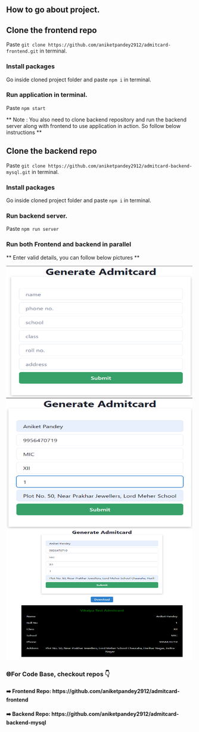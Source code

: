 ## How to go about project.

## Clone the frontend repo

Paste `git clone https://github.com/aniketpandey2912/admitcard-frontend.git` in terminal.

### Install packages

Go inside cloned project folder and paste `npm i` in terminal.

### Run application in terminal.

Paste `npm start`

** Note : You also need to clone backend repository and run the backend server along with frontend to use application in action. So follow below instructions **

## Clone the backend repo

Paste `git clone https://github.com/aniketpandey2912/admitcard-backend-mysql.git` in terminal.

### Install packages

Go inside cloned project folder and paste `npm i` in terminal.

### Run backend server.

Paste `npm run server`

### Run both Frontend and backend in parallel

** Enter valid details, you can follow below pictures **

<img src="https://github.com/aniketpandey2912/admitcard-frontend/blob/master/readme_images/1.png?raw=true" alt="project-screenshot" width="500" height="350/">
<img src="https://github.com/aniketpandey2912/admitcard-frontend/blob/master/readme_images/2.png?raw=true" alt="project-screenshot" width="500" height="350/">
<img src="https://github.com/aniketpandey2912/admitcard-frontend/blob/master/readme_images/3.png?raw=true" alt="project-screenshot" width="500" height="350/">

### 🌐For Code Base, checkout repos 👇

<h4>➡️ Frontend Repo: https://github.com/aniketpandey2912/admitcard-frontend</h4>
<h4>➡️ Backend Repo: https://github.com/aniketpandey2912/admitcard-backend-mysql</h4>
